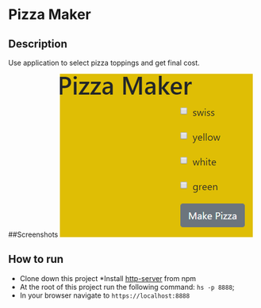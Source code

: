 # Pizza Maker

## Description
Use application to select pizza toppings and get final cost.

##Screenshots
![Pizza Maker Preview](https://raw.githubusercontent.com/John-Ryan-Johnson/Pizza-Maker/master/screenshots/pizza-maker.PNG)


## How to run
* Clone down this project
*Install [http-server](url) from npm
* At the root of this project run the following command: `hs -p 8888`;
* In your browser navigate to `https://localhost:8888`
